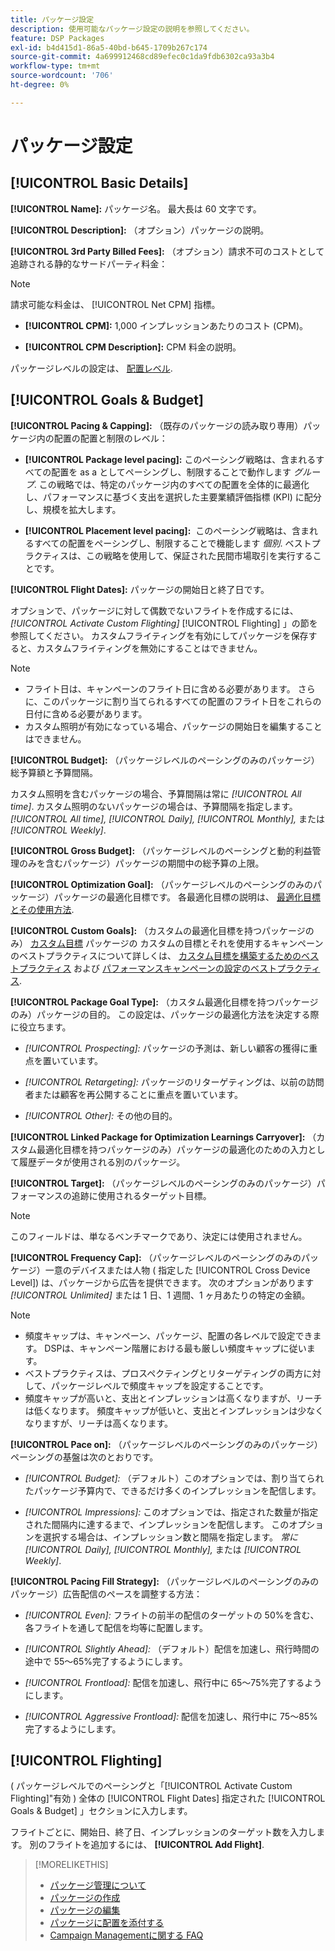 ```yaml
---
title: パッケージ設定
description: 使用可能なパッケージ設定の説明を参照してください。
feature: DSP Packages
exl-id: b4d415d1-86a5-40bd-b645-1709b267c174
source-git-commit: 4a699912468cd89efec0c1da9fdb6302ca93a3b4
workflow-type: tm+mt
source-wordcount: '706'
ht-degree: 0%

---
```


# パッケージ設定

## [!UICONTROL Basic Details]

**[!UICONTROL Name]:** パッケージ名。 最大長は 60 文字です。

**[!UICONTROL Description]:** （オプション）パッケージの説明。

**[!UICONTROL 3rd Party Billed Fees]:** （オプション）請求不可のコストとして追跡される静的なサードパーティ料金：

>[!NOTE]
>
>請求可能な料金は、 [!UICONTROL Net CPM] 指標。
* **[!UICONTROL CPM]:** 1,000 インプレッションあたりのコスト (CPM)。

* **[!UICONTROL CPM Description]:** CPM 料金の説明。

パッケージレベルの設定は、 [配置レベル](/help/dsp/campaign-management/placements/placement-settings.md).

## [!UICONTROL Goals & Budget]

**[!UICONTROL Pacing & Capping]:** （既存のパッケージの読み取り専用）パッケージ内の配置の配置と制限のレベル：

* **[!UICONTROL Package level pacing]:** このペーシング戦略は、含まれるすべての配置を as a としてペーシングし、制限することで動作します *グループ*. この戦略では、特定のパッケージ内のすべての配置を全体的に最適化し、パフォーマンスに基づく支出を選択した主要業績評価指標 (KPI) に配分し、規模を拡大します。

* **[!UICONTROL Placement level pacing]:**  このペーシング戦略は、含まれるすべての配置をペーシングし、制限することで機能します *個別*. ベストプラクティスは、この戦略を使用して、保証された民間市場取引を実行することです。

**[!UICONTROL Flight Dates]:** パッケージの開始日と終了日です。

オプションで、パッケージに対して偶数でないフライトを作成するには、 *[!UICONTROL *Activate Custom Flighting]** [!UICONTROL Flighting] 」の節を参照してください。 カスタムフライティングを有効にしてパッケージを保存すると、カスタムフライティングを無効にすることはできません。

>[!NOTE]
>
>* フライト日は、キャンペーンのフライト日に含める必要があります。 さらに、このパッケージに割り当てられるすべての配置のフライト日をこれらの日付に含める必要があります。
> * カスタム照明が有効になっている場合、パッケージの開始日を編集することはできません。


**[!UICONTROL Budget]:** （パッケージレベルのペーシングのみのパッケージ）総予算額と予算間隔。

カスタム照明を含むパッケージの場合、予算間隔は常に *[!UICONTROL All time]*. カスタム照明のないパッケージの場合は、予算間隔を指定します。 *[!UICONTROL All time],* *[!UICONTROL Daily],* *[!UICONTROL Monthly],* または *[!UICONTROL Weekly]*.

**[!UICONTROL Gross Budget]:** （パッケージレベルのペーシングと動的利益管理のみを含むパッケージ）パッケージの期間中の総予算の上限。

**[!UICONTROL Optimization Goal]:** （パッケージレベルのペーシングのみのパッケージ）パッケージの最適化目標です。 各最適化目標の説明は、 [最適化目標とその使用方法](/help/dsp/optimization/optimization-goals.md).

**[!UICONTROL Custom Goals]:** （カスタムの最適化目標を持つパッケージのみ） [カスタム目標](/help/dsp/optimization/custom-goal-about.md) パッケージの カスタムの目標とそれを使用するキャンペーンのベストプラクティスについて詳しくは、  [カスタム目標を構築するためのベストプラクティス](/help/dsp/optimization/custom-goal-best-practices.md) および [パフォーマンスキャンペーンの設定のベストプラクティス](/help/dsp/optimization/campaign-best-practices-performance.md).

**[!UICONTROL Package Goal Type]:** （カスタム最適化目標を持つパッケージのみ）パッケージの目的。 この設定は、パッケージの最適化方法を決定する際に役立ちます。

* *[!UICONTROL Prospecting]:* パッケージの予測は、新しい顧客の獲得に重点を置いています。

* *[!UICONTROL Retargeting]:* パッケージのリターゲティングは、以前の訪問者または顧客を再公開することに重点を置いています。

* *[!UICONTROL Other]:* その他の目的。

**[!UICONTROL Linked Package for Optimization Learnings Carryover]:** （カスタム最適化目標を持つパッケージのみ）パッケージの最適化のための入力として履歴データが使用される別のパッケージ。

**[!UICONTROL Target]:** （パッケージレベルのペーシングのみのパッケージ）パフォーマンスの追跡に使用されるターゲット目標。

>[!NOTE]
>
>このフィールドは、単なるベンチマークであり、決定には使用されません。

**[!UICONTROL Frequency Cap]:** （パッケージレベルのペーシングのみのパッケージ）一意のデバイスまたは人物 ( 指定した [!UICONTROL Cross Device Level]) は、パッケージから広告を提供できます。 次のオプションがあります *[!UICONTROL Unlimited]* または 1 日、1 週間、1 ヶ月あたりの特定の金額。

>[!NOTE]
>
>* 頻度キャップは、キャンペーン、パッケージ、配置の各レベルで設定できます。 DSPは、キャンペーン階層における最も厳しい頻度キャップに従います。
>* ベストプラクティスは、プロスペクティングとリターゲティングの両方に対して、パッケージレベルで頻度キャップを設定することです。
> * 頻度キャップが高いと、支出とインプレッションは高くなりますが、リーチは低くなります。 頻度キャップが低いと、支出とインプレッションは少なくなりますが、リーチは高くなります。


**[!UICONTROL Pace on]:** （パッケージレベルのペーシングのみのパッケージ）ペーシングの基盤は次のとおりです。

* *[!UICONTROL Budget]:* （デフォルト）このオプションでは、割り当てられたパッケージ予算内で、できるだけ多くのインプレッションを配信します。

* *[!UICONTROL Impressions]:* このオプションでは、指定された数量が指定された間隔内に達するまで、インプレッションを配信します。 このオプションを選択する場合は、インプレッション数と間隔を指定します。 *常に* *[!UICONTROL Daily],* *[!UICONTROL Monthly],* または *[!UICONTROL Weekly]*.

**[!UICONTROL Pacing Fill Strategy]:** （パッケージレベルのペーシングのみのパッケージ）広告配信のペースを調整する方法：

* *[!UICONTROL Even]:* フライトの前半の配信のターゲットの 50%を含む、各フライトを通して配信を均等に配置します。

* *[!UICONTROL Slightly Ahead]:* （デフォルト）配信を加速し、飛行時間の途中で 55～65%完了するようにします。

<!-- replaced with ASAP -->
* *[!UICONTROL Frontload]:* 配信を加速し、飛行中に 65～75%完了するようにします。

* *[!UICONTROL Aggressive Frontload]:* 配信を加速し、飛行中に 75～85%完了するようにします。

## [!UICONTROL Flighting]

( パッケージレベルでのペーシングと「[!UICONTROL Activate Custom Flighting]&quot;有効 ) 全体の [!UICONTROL Flight Dates] 指定された [!UICONTROL Goals & Budget] 」セクションに入力します。

フライトごとに、開始日、終了日、インプレッションのターゲット数を入力します。 別のフライトを追加するには、 **[!UICONTROL Add Flight]**.

>[!MORELIKETHIS]
>
>* [パッケージ管理について](package-about.md)
>* [パッケージの作成](package-create.md)
>* [パッケージの編集](package-edit.md)
>* [パッケージに配置を添付する](package-attach-placement.md)
>* [Campaign Managementに関する FAQ](/help/dsp/campaign-management/campaign-management-faq.md)


